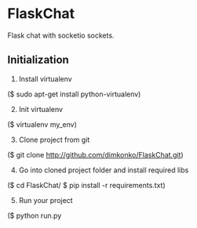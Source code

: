 FlaskChat
=========

Flask chat with socketio sockets.

## Initialization

1. Install virtualenv

($ sudo apt-get install python-virtualenv)

2. Init virtualenv

($ virtualenv my_env)

3. Clone project from git

($ git clone http://github.com/dimkonko/FlaskChat.git)

4. Go into cloned project folder and install required libs

($ cd FlaskChat/ 
$ pip install -r requirements.txt)

5. Run your project

($ python run.py
